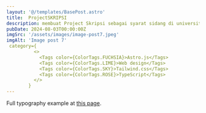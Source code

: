 ```yaml
---
layout: '@/templates/BasePost.astro'
title:  ProjectSKRIPSI 
description: membuat Project Skripsi sebagai syarat sidang di universitas gunadarma untuk lulus kuliah tepat waktu / 4 Tahun.
pubDate: 2024-08-03T00:00:00Z
imgSrc: '/assets/images/image-post7.jpeg'
imgAlt: 'Image post 7'
 category={
          <>
            <Tags color={ColorTags.FUCHSIA}>Astro.js</Tags>
            <Tags color={ColorTags.LIME}>Web design</Tags>
            <Tags color={ColorTags.SKY}>Tailwind.css</Tags>
            <Tags color={ColorTags.ROSE}>TypeScript</Tags>
          </>
        }
---
```


Full typography example at [this page](../sixth-post/).
